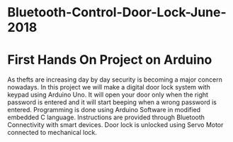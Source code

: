 # Bluetooth-Control-Door-Lock-June-2018
# First Hands On Project on Arduino 

As thefts are increasing day by day security is becoming a major concern nowadays. 
In this project we will make a digital door lock system with keypad using Arduino Uno.
 It will open your door only when the right password is entered and it will start beeping when a wrong password is entered.
Programming is done using Arduino Software in modified embedded C language.
Instructions are provided through Bluetooth Connectivity with smart devices.
Door lock is unlocked using Servo Motor connected to mechanical lock.
